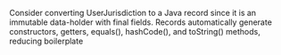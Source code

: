 Consider converting UserJurisdiction to a Java record since it is an immutable data-holder with final fields. Records automatically generate constructors, getters, equals(), hashCode(), and toString() methods, reducing boilerplate
